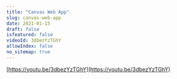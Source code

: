 ```yaml
---
title: "Canvas Web App"
slug: canvas-web-app
date: 2021-01-15
draft: false
isfeatured: false
videoId: 3dbezYzTGhY
allowIndex: false
no_sitemap: true
---
```




[https://youtu.be/3dbezYzTGhY](https://youtu.be/3dbezYzTGhY)
